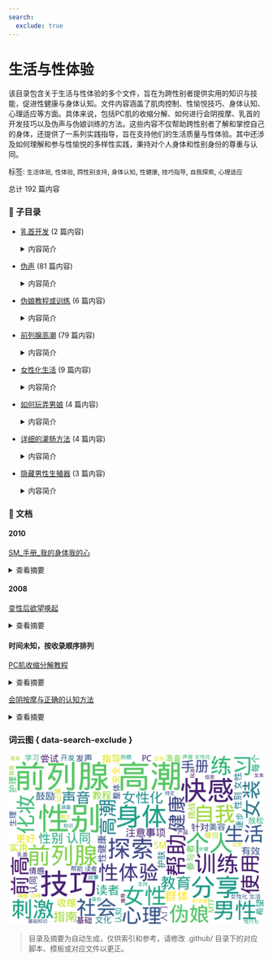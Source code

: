 ```yaml
---
search:
  exclude: true
---
```



# 生活与性体验

该目录包含关于生活与性体验的多个文件，旨在为跨性别者提供实用的知识与技能，促进性健康与身体认知。文件内容涵盖了肌肉控制、性愉悦技巧、身体认知、心理适应等方面。具体来说，包括PC肌的收缩分解、如何进行会阴按摩、乳首的开发技巧以及伪声与伪娘训练的方法。这些内容不仅帮助跨性别者了解和掌控自己的身体，还提供了一系列实践指导，旨在支持他们的生活质量与性体验。其中还涉及如何理解和参与性愉悦的多样性实践，秉持对个人身体和性别身份的尊重与认同。


标签: `生活体验`, `性体验`, `跨性别支持`, `身体认知`, `性健康`, `技巧指导`, `自我探索`, `心理适应`


总计 192 篇内容


### 📁 子目录

- [乳首开发](乳首开发) (2 篇内容)
  <details><summary>内容简介</summary>

  该目录涉及“乳首开发”主题，为跨性别人士提供相关的介绍和指导。内容包括专门为蓝孩纸（即跨性别男性或非二元性别者）编写的乳首开发手册，旨在帮助那些希望通过乳首开发来增强自身形象认同的人士。手册中可能包含实用的建议、经验分享、各类技术和方法等信息，帮助使用者理解乳首开发的过程及注意事项。这一资料旨在支持和引导跨性别人群探索自我认同，改善自我身体形象，并促进他们对生理变化的理解。
  </details>
- [伪声](伪声) (81 篇内容)
  <details><summary>内容简介</summary>

  本目录‘伪声’集中在跨性别女性（MTF）声音的女性化及其教学资源。目录中包含了多份有关如何调整和改善声音的手册与指南。这些资料为跨性别女性提供了关于声音女性化的具体方法和实践技巧，帮助她们在转变过程中更自信地表达自己的性别身份。‘MTF声音女性化手册’详细介绍了发音技巧、语调调整以及如何在讲话时营造女性化的声音特质；‘伪声基础整理以及教学’则提供了一些基本练习和建议，适合初学者使用；而‘成为女孩子的声音’则探讨了在声音女性化过程中可能遇到的心理与情感挑战，鼓励跨性别女性积极面对这些变化。整体来看，这个目录为希望进行声音女性化的跨性别者提供了宝贵的实用信息和经验分享，是一个重要的资源集合。
  </details>
- [伪娘教程或训练](伪娘教程或训练) (6 篇内容)
  <details><summary>内容简介</summary>

  该目录专注于伪娘的自我调教与训练，包含多个教程和指导手册，旨在帮助希望进行性别表达转变的个人理解和实施伪娘的生活方式。文献包括‘伪娘的一年自我调教任务’和‘伪娘的一年训练’，它们详细介绍了在一年内开展的系统训练内容和步骤，结合实际经验分享增添了可操作性。‘好想做个女孩子-伪娘养成手册’和‘真正的伪娘开发教程哦’则更多地从理论和实践层面为读者提供了伪娘身份认同的发展建议。而‘荡妇学院’则可能涉及社会文化对伪娘这种身份的认知与挑战。这些资源对于希望更深入了解伪娘文化，进行自我定位和定制训练计划的人群尤为重要。
  </details>
- [前列腺高潮](前列腺高潮) (79 篇内容)
  <details><summary>内容简介</summary>

  此目录专注于探索前列腺高潮的相关主题，涵盖了各种与前列腺刺激和高潮体验相关的知识和分享。内容包括前列腺高潮的基本概念、入门指南、使用工具、以及男人在前列腺高潮方面的不同体验和境界。目录中包含了多篇经验分享和教程，帮助新手深入了解如何实现前列腺高潮及其所带来的独特快感。目录还提供了一些先进的前列腺高潮技术和方法，以及许多个人的实践经验。这些资料不仅为新手提供了系统的教育，也为有经验的玩家提供了更高阶的技巧和建议，促进了对这一主题的理解和接受。在这个领域中，前列腺高潮被视为一种独特的生活体验，它在性健康和性快乐方面，拥有重要的地位和意义。
  </details>
- [女性化生活](女性化生活) (9 篇内容)
  <details><summary>内容简介</summary>

  该目录专注于女性化生活的各个方面，提供了在生活和性体验中提升个人形象的实用课程和技巧。文件中包括了多节课程内容，帮助从妆容到护肤，全面提升女性自我表现。具体内容包括：第一节课提到的“不要‘白洗’，只要‘洗白白’”强调了均匀肤色的重要性；第三课讨论了深度保湿及其对水润肌肤的关键作用；第四节课则教授有效的防晒方法，避免肌肤受到紫外线的损害。化妆入门课程的系统讲解，对于初学者尤为重要，让大家能够掌握基础的化妆技巧。书籍《女神进化论》鼓励女性追求自我成长，开启跨越式的蜕变之路，适合每位不甘平庸的女性。该目录的最后几节课则聚焦于日常护肤小窍门，如告别“熊猫眼”和“鱼尾纹”，致力于帮助女性恢复年轻活力。
  </details>
- [如何玩弄男娘](如何玩弄男娘) (4 篇内容)
  <details><summary>内容简介</summary>

  本目录包含与男娘（女装男子）相关的性体验和社交互动的探讨和记录。内容涵盖了一些实际的生活技能和娱乐方式，以助于人们更好地理解和参与这一亚文化。在‘如何玩弄男娘’的文件中，提供了多个有趣的讨论和建议，探索如何在日常生活中融入男娘文化。目录中还包含男娘的推特记录及聊天记录，展示了男娘社区的交互方式和生活点滴。这些文件为想要了解或参与到男娘生活中的人们提供了视角和经验。
  </details>
- [详细的灌肠方法](详细的灌肠方法) (4 篇内容)
  <details><summary>内容简介</summary>

  本目录收录的是关于灌肠方法的详细说明和技巧，主要针对希望了解或尝试灌肠的人士。文件中包含了多种灌肠方法的步骤描述，适用者群体以及可能需要注意的事项。文章具体讲解了不同灌肠工具的使用方法，以及在使用过程中的注意事项，例如卫生、剂量和水温等。这些内容对于跨性别人士在进行相关身体护理时具有重要参考价值，尤其是在过渡期间关注身体健康和生理需求的情况下。
  </details>
- [隐藏男性生殖器](隐藏男性生殖器) (3 篇内容)
  <details><summary>内容简介</summary>

  该目录涵盖了隐藏男性生殖器的一系列资源与教程，主要集中在性别表达和生活体验的实践方面。文件中包含压枪教程及其详细步骤，为需要进行身体性别表达调整的跨性别者提供实际的帮助与指导。这类教程对于那些希望通过非手术方式达到身体表达效果的人尤为重要，内容涉及如何选择合适的材料和技巧，确保使用过程的安全和舒适。通过这些资源，跨性别者能够更好地理解和调整自身的性别表现，以提升生活质量和心理健康。
  </details>


### 📄 文档


#### 2010



[SM_手册_我的身体我的心](SM_手册_我的身体我的心_page.md)<details><summary>查看摘要</summary>

本文件为《我的身体，我的心》的翻译版本，内容主要讨论了SM（施虐与受虐）文化的基础知识及其在情侣关系中的应用。文件由一位热爱SM文化的翻译者根据原版进行翻译，旨在为初学者提供一个相对易懂的SM指南。内容涵盖了SM的定义、目的、规则、以及具体的玩法和注意事项等。翻译者提到，SM并不仅仅是冷冰冰的施虐行为，而是建立在双方相互爱护和理解的基础之上。尤其强调了在SM过程中保护对方安全、心理感受的重要性，同时也提醒初学者应注意可能的危险和过于激烈的行为带来的后果。文本中详细介绍了轻度SM的各种方法，包括语言虐待、轻度束缚、遮眼睛等，并指导如何创造有利于双方都能接受的氛围。同时，其中包含了对于SM社会认知的探讨，反映了人们对于这种行为的多元态度与看法。整体文件不仅提供了丰富的实操技巧，也传达了对情感和信任建立的重视。
</details>



#### 2008



[变性后欲望唤起](变性后欲望唤起_page.md)<details><summary>查看摘要</summary>

本文详细讨论了变性手术后女性在性欲、性唤起及性高潮方面的经历与变化。作者通过剖析社会对变性手术的误解，例如认为变性手术后会导致完全失去性感，指出这一观念的不准确，并强调术后女性如何通过自我探索和实践，重新获得性快感与性满足。随着性唤起的恢复，变性女性在性体验上会经历重新的青春期式状态，这种转变需要时间和耐心。文章也探讨了如何在性伴侣关系中保持良好的沟通，以实现双方的性满足，并提供了一些有效的体位建议，以帮助术后变性女人更容易达到高潮。同时，文中提及了术后女性相比于男性在性反应上的一种更为内在和细腻的体验，强调情感和身体的结合对满足的影响。最后，作者鼓励变性女性在与伴侣的性关系中应摆脱对于外部评价的担忧，享受自我身份的肯定和欢愉。
</details>



#### 时间未知，按收录顺序排列



[PC肌收缩分解教程](PC肌收缩分解教程_page.md)<details><summary>查看摘要</summary>

该文件是关于PC肌收缩分解教程的PDF文档，针对盆底肌肉的锻炼提供了详细的说明和训练计划。文件首先分析了PC肌的解剖结构与功能，指出PC肌在性功能中的重要性，并介绍了BC肌和IC肌这两个相对较少被提及的肌肉。接着，文件详细阐述了不同阶段的训练计划，包括从入门到高级的多种分解练习，旨在提升盆底肌的灵活性、持久性和力量，最终改善性功能。

文中排除了许多误导信息，鼓励读者采取科学有效的锻炼方法，并强调训练过程的重要性，同时对每个阶段的要求和目标进行了清晰的说明。不同等级的训练计划包含了具体的练习数量和注意事项，帮助练习者逐渐掌握肌肉的控制能力。整篇文档不仅适合想要改善性功能的人群，也展示了对盆底肌肉研究的严谨态度和科学基础。
</details>




[会阴按摩与正确的认知方法](会阴按摩与正确的认知方法_page.md)<details><summary>查看摘要</summary>

该文件标题为《会阴按摩与正确的认知方法》，是一份针对会阴按摩及其相关性体验的指导文档，主要提供了一系列关于如何进行会阴按摩的详细步骤和技巧。文中首先强调了进行此类按摩所需的心理状态与环境准备，指出需要在足够放松和刺激的氛围中进行操作，以便提升体验的快感。文中逐步引导读者如何进行会阴部位的触碰和按摩，并详细描述了在此过程中可能获得的不同类型的快感，如前列腺高潮的概念以及对此感受的引导。

文件还提供了多条分支情况，描述在不同情况下的体验和感受，包括在高潮中的继续刺激和余韵的感受等，进而交代如何提高敏感度与兴奋度的关系。支持性地进行的是，文中对身体的认知与心理准备给予了充分重视，帮助读者建立起完整的认知框架，以实现更好的性体验和解放自我。整体而言，此文件为广大跨性别及性少数群体提供了有价值的性知识和生活技巧。
</details>




### 词云图 { data-search-exclude }

![./社群及NGO文件/生活与性体验摘要词云图](abstracts_wordcloud.png)


> 目录及摘要为自动生成，仅供索引和参考，请修改 .github/ 目录下的对应脚本、模板或对应文件以更正。
